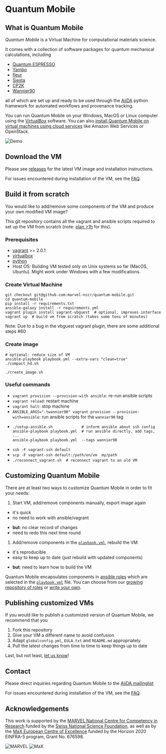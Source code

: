 # Quantum Mobile

## What is Quantum Mobile

*Quantum Mobile* is a Virtual Machine for computational materials science.

It comes with a collection of software packages for quantum
mechanical calculations, including

 * [Quantum ESPRESSO](http://www.quantum-espresso.org/)
 * [Yambo](http://www.yambo-code.org/)
 * [fleur](http://www.flapw.de/)
 * [Siesta](https://launchpad.net/siesta)
 * [CP2K](https://www.cp2k.org)
 * [Wannier90](http://www.wannier.org)

all of which are set up and ready to be used through the
[AiiDA](http://www.aiida.net) python framework for automated workflows and
provenance tracking.

You can run Quantum Mobile on your Windows, MacOS or Linux computer using the
[VirtualBox](http://virtualbox.org/) software.
You can also 
[install Quantum Mobile on virtual machines using cloud services](https://github.com/materialscloud-org/ansible-playbook-workhorse)
like Amazon Web Services or OpenStack.

![Demo](https://image.ibb.co/n50SdT/quantum_mobile.gif "A brief impression of the Quantum Mobile interface.")

## Download the VM

Please see [releases](https://github.com/marvel-nccr/quantum-mobile/releases)
for the latest VM image and installation instructions.

For issues encountered during installation of the VM, see the
[FAQ](https://github.com/marvel-nccr/quantum-mobile/wiki/Frequently-Asked-Questions).

## Build it from scratch

You would like to add/remove some components of the VM
and produce your own modified VM image?

This git repository contains all the vagrant and ansible scripts required to
set up the VM from scratch (note: [plan >1h](other_stuff/timings.txt) for
this).

### Prerequisites

- [vagrant](https://www.vagrantup.com/downloads.html) >= 2.0.1
- [virtualbox](https://www.virtualbox.org/wiki/Downloads)
- [python](https://www.python.org/)
- Host OS: Building VM tested only on Unix systems so far (MacOS, Ubuntu).
  Might work under Windows with a few modifications.

### Create Virtual Machine

```
git checkout git@github.com:marvel-nccr/quantum-mobile.git
cd quantum-mobile
pip install -r requirements.txt
ansible-galaxy install -r requirements.yml
vagrant plugin install vagrant-vbguest  # optional, improves interface
vagrant up  # build vm from scratch (takes some tens of minutes)
```

Note: Due to a bug in the vbguest vagrant plugin, there are some additional steps #60

### Create image
```
# optional: reduce size of VM
ansible-playbook playbook.yml --extra-vars "clean=true"
./compact_hd.sh

./create_image.sh
```

### Useful commands

 * `vagrant provision --provision-with ansible`: re-run ansible scripts
 * `vagrant reload`: restart machine
 * `vagrant halt`: stop machine
 * `ANSIBLE_ARGS="-twannier90" vagrant provision --provision-with=ansible`: run ansible scripts for the `wannier90` tag
 * ```
   ./setup-ansible.sh             # inform ansible about ssh config
   ansible-playbook playbook.yml  # run ansible directly, add tags, ...
   ansible-playbook playbook.yml  --tags wannier90
   ```
 * ```ssh -F vagrant-ssh default```
 * ```scp -F vagrant-ssh default:/path/on/vm  my/path```
 * ```./reconnect_vagrant.sh  # reconnect vagrant to an old VM```

## Customizing Quantum Mobile

There are at least two ways to customize Quantum Mobile in order to fit your needs:

 1. Start VM, add/remove components manually, export image again
   + it's quick
   + no need to work with ansible/vagrant
   - **but**: no clear record of changes
   - need to redo this next time round
 1. Add/remove components in the [`playbook.yml`](playbook.yml), rebuild the VM
   + it's reproducible
   + easy to keep up to date (just rebuild with updated components)
   - **but**: need to learn how to build the VM

Quantum Mobile encapsulates components in
[ansible roles](https://docs.ansible.com/ansible/latest/user_guide/playbooks_reuse_roles.html)
which are selected in the [`playbook.yml`](playbook.yml) file.
You can choose from our [growing repository of roles](https://galaxy.ansible.com/marvel-nccr) or [write your own](https://docs.ansible.com/ansible-container/roles/writing.html#writing-roles).

## Publishing customized VMs

If you would like to publish a customized version of Quantum Mobile, we recommend that you

 1. Fork this repository
 1. Give your VM a different name to avoid confusion
 1. Adapt `globalconfig.yml`, `EULA.txt` and `README.md` appropriately
 1. Pull the latest changes from time to time to keep things up to date

Last, but not least, [let us know](mailto:leopold.talirz@gmail.com)!

## Contact

Please direct inquiries regarding Quantum Mobile to the [AiiDA mailinglist](http://www.aiida.net/mailing-list/)

For issues encountered during installation of the VM, see the [FAQ](https://github.com/marvel-nccr/quantum-mobile/wiki/Frequently-Asked-Questions).

## Acknowledgements

This work is supported by the [MARVEL National Centre for Competency in Research](http://nccr-marvel.ch) 
funded by the [Swiss National Science Foundation](http://www.snf.ch/en),
as well as by the [MaX European Centre of Excellence](http://www.max-centre.eu/) funded by
the Horizon 2020 EINFRA-5 program, Grant No. 676598.

![MARVEL](other_stuff/logos/MARVEL.png)
![MaX](other_stuff/logos/MaX.png)
